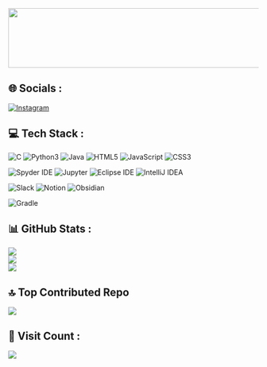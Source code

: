 

<a href="https://github.com/devxb/gitanimals">
  <img src="https://render.gitanimals.org/lines/Bulgogi-Pizza?pet-id=596865399259950329" width="1000" height="120"/>
</a>


## 🌐 Socials :
[![Instagram](https://img.shields.io/badge/Instagram-%23E4405F.svg?logo=Instagram&logoColor=white)]([https://www.instagram.com/__eastman/])



## 💻 Tech Stack :
![C](https://img.shields.io/badge/-C-A8B9CC.svg?style=for-the-badge&logo=C&logoColor=white) 
![Python3](https://img.shields.io/badge/-Python-3776AB?style=for-the-badge&logo=Python&logoColor=white) 
![Java](https://img.shields.io/badge/Java-%23ED8B00.svg?style=for-the-badge&logo=java&logoColor=white) 
![HTML5](https://img.shields.io/badge/html5-%23E34F26.svg?style=for-the-badge&logo=html5&logoColor=white) 
![JavaScript](https://img.shields.io/badge/javascript-%23323330.svg?style=for-the-badge&logo=javascript&logoColor=%23F7DF1E) 
![CSS3](https://img.shields.io/badge/css3-%231572B6.svg?style=for-the-badge&logo=css3&logoColor=white)

![Spyder IDE](https://img.shields.io/badge/-SpyderIDE-FF0000.svg?style=for-the-badge&logo=SpyderIDE&logoColor=white)
![Jupyter](https://img.shields.io/badge/-Jupyter-F37626.svg?style=for-the-badge&logo=Jupyter&logoColor=white)
![Eclipse IDE](https://img.shields.io/badge/-eclipse-2C2255.svg?style=for-the-badge&logo=eclipse&logoColor=white)
![IntelliJ IDEA](https://img.shields.io/badge/-IntelliJIDEA-000000.svg?style=for-the-badge&logo=IntelliJIDEA&logoColor=white)

![Slack](https://img.shields.io/badge/-Slack-4A154B.svg?style=for-the-badge&logo=slack&logoColor=white) 
![Notion](https://img.shields.io/badge/-Notion-000000.svg?style=for-the-badge&logo=Notion&logoColor=white) 
![Obsidian](https://img.shields.io/badge/-Obsidian-7C3AED.svg?style=for-the-badge&logo=Obsidian&logoColor=white) 

![Gradle](https://img.shields.io/badge/Gradle-02303A.svg?style=for-the-badge&logo=Gradle&logoColor=white)



## 📊 GitHub Stats :
![](https://github-readme-stats.vercel.app/api?username=Bulgogi-Pizza&theme=dark&hide_border=true&include_all_commits=false&count_private=false)<br/>
![](https://github-readme-streak-stats.herokuapp.com/?user=Bulgogi-Pizza&theme=dark&hide_border=true)<br/>
![](https://github-readme-stats.vercel.app/api/top-langs/?username=Bulgogi-Pizza&theme=dark&hide_border=true&include_all_commits=false&count_private=false&layout=compact)

## 🔝 Top Contributed Repo
![](https://github-contributor-stats.vercel.app/api?username=Bulgogi-Pizza&limit=5&theme=tokyonight&combine_all_yearly_contributions=true)



## 👀 Visit Count :
<a href="https://visitcount.itsvg.in">
  <img src="https://visitcount.itsvg.in/api?id=Bulgogi-Pizza&label=Profile%20Views&color=3&pretty=true" />
</a>

<!---
Bulgogi-Pizza/Bulgogi-Pizza is a ✨ special ✨ repository because its `README.md` (this file) appears on your GitHub profile.
You can click the Preview link to take a look at your changes.
--->
